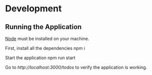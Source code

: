 # Development
## Running the Application
[Node](https://nodejs.org/en/) must be installed on your machine.

First, install all the dependencies
  npm i

Start the application 
  npm run start

Go to *http://localhost:3000/todos* to verify the application is working. 